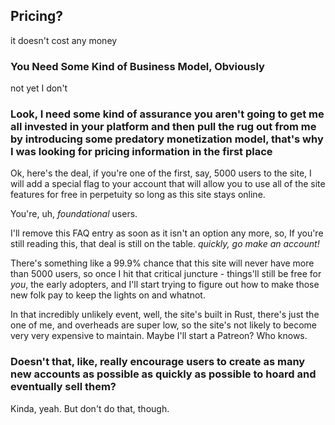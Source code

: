 
## Pricing?

it doesn't cost any money

### You Need Some Kind of Business Model, Obviously

not yet I don't

### Look, I need some kind of assurance you aren't going to get me all invested in your platform and then pull the rug out from me by introducing some predatory monetization model, that's why I was looking for pricing information in the first place

Ok, here's the deal, if you're one of the first, say, 5000 users to the site, I will add a special flag to your account that will allow you to use all of the site features for free in perpetuity so long as this site stays online.

You're, uh, _foundational_ users.

I'll remove this FAQ entry as soon as it isn't an option any more, so, If you're still reading this, that deal is still on the table. _quickly, go make an account!_

There's something like a 99.9% chance that this site will never have more than 5000 users, so once I hit that critical juncture - things'll still be free for _you_, the early adopters, and I'll start trying to figure out how to make those new folk pay to keep the lights on and whatnot.

In that incredibly unlikely event, well, the site's built in Rust, there's just the one of me, and overheads are super low, so the site's not likely to become very very expensive to maintain. Maybe I'll start a Patreon? Who knows.

### Doesn't that, like, really encourage users to create as many new accounts as possible as quickly as possible to hoard and eventually sell them?

Kinda, yeah. But don't do that, though.